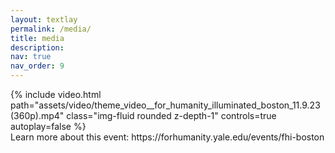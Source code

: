 ```yaml
---
layout: textlay
permalink: /media/
title: media
description:
nav: true
nav_order: 9
---
```

<div class="col-sm mt-3 mt-md-0">
    {% include video.html path="assets/video/theme_video__for_humanity_illuminated_boston_11.9.23 (360p).mp4" class="img-fluid rounded z-depth-1" controls=true autoplay=false %}
</div>
Learn more about this event: https://forhumanity.yale.edu/events/fhi-boston
